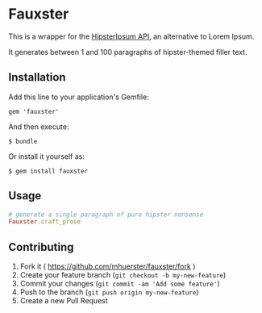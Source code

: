 # Fauxster

This is a wrapper for the [HipsterIpsum API](http://hipsterjesus.com/), an alternative to Lorem Ipsum.

It generates between 1 and 100 paragraphs of hipster-themed filler text.

## Installation

Add this line to your application's Gemfile:

    gem 'fauxster'

And then execute:

    $ bundle

Or install it yourself as:

    $ gem install fauxster

## Usage

```ruby
# generate a single paragraph of pure hipster nonsense
Fauxster.craft_prose
```

## Contributing

1. Fork it ( https://github.com/mhuerster/fauxster/fork )
2. Create your feature branch (`git checkout -b my-new-feature`)
3. Commit your changes (`git commit -am 'Add some feature'`)
4. Push to the branch (`git push origin my-new-feature`)
5. Create a new Pull Request
